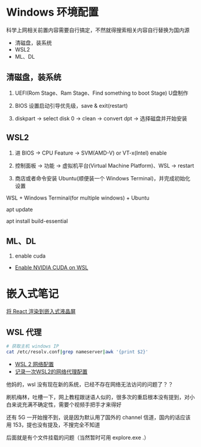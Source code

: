 # Windows 环境配置


科学上网相关前置内容需要自行搞定，不然就得搜索相关内容自行替换为国内源


* 清磁盘，装系统
* WSL2
* ML、DL


## 清磁盘，装系统

1. UEFI(Rom Stage、Ram Stage、Find something to boot Stage) U盘制作

2. BIOS 设置启动引导优先级，save & exit(restart)

3. diskpart -> select disk 0 -> clean -> convert dpt -> 选择磁盘并开始安装


## WSL2

1. 进 BIOS -> CPU Feature -> SVM(AMD-V) or VT-x(Intel) enable

2. 控制面板 -> 功能 -> 虚拟机平台(Virtual Machine Platform)、WSL -> restart

3. 商店或者命令安装 Ubuntu(顺便装一个 Windows Terminal)，并完成初始化设置






WSL + Windows Terminal(for multiple windows) + Ubuntu


apt update

apt install build-essential



## ML、DL

1. enable cuda




* [Enable NVIDIA CUDA on WSL](https://docs.microsoft.com/en-us/windows/ai/directml/gpu-cuda-in-wsl)





# 嵌入式笔记

[将 React 渲染到嵌入式液晶屏](https://juejin.cn/post/6844903984998809614)





## WSL 代理


```sh
# 获取主机 windows IP
cat /etc/resolv.conf|grep nameserver|awk '{print $2}'
```

* [WSL 2 网络配置](https://blog.csdn.net/daihaoxin/article/details/115978662)
* [记录一次WSL2的网络代理配置](https://jiayaoo3o.github.io/2020/06/23/%E8%AE%B0%E5%BD%95%E4%B8%80%E6%AC%A1WSL2%E7%9A%84%E7%BD%91%E7%BB%9C%E4%BB%A3%E7%90%86%E9%85%8D%E7%BD%AE/)



他妈的，wsl 没有现在新的系统，已经不存在网络无法访问的问题了？？


刷机梅林，吐槽一下，网上教程跟谜语人似的，很多次的重启根本没有提到，对小白来说充满不确定性，需要个视频手把手才来得好

还有 5G 一开始搜不到，说是因为默认用了国外的 channel 信道，国内的话应该用 153，提也没有提及，不搜完全不知道

后面就是有个文件挂载的问题（当然暂时可用 explore.exe .）

